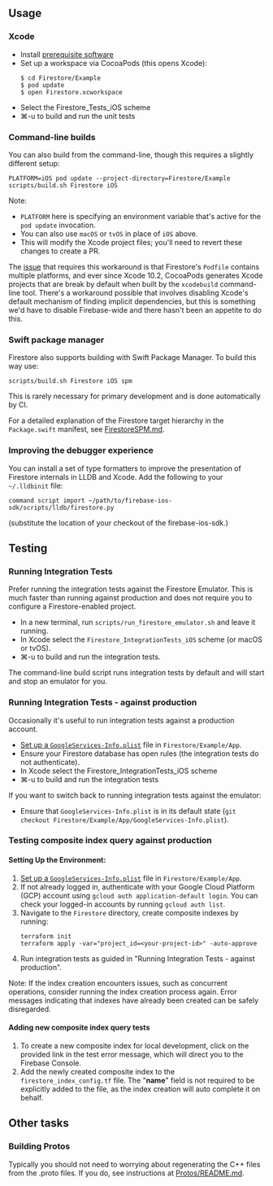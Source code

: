 ## Usage

### Xcode

  * Install [prerequisite software](//github.com/firebase/firebase-ios-sdk#development)
  * Set up a workspace via CocoaPods (this opens Xcode):
    ```
    $ cd Firestore/Example
    $ pod update
    $ open Firestore.xcworkspace
    ```
  * Select the Firestore_Tests_iOS scheme
  * ⌘-u to build and run the unit tests

### Command-line builds

You can also build from the command-line, though this requires a slightly
different setup:

```
PLATFORM=iOS pod update --project-directory=Firestore/Example
scripts/build.sh Firestore iOS
```

Note:
  * `PLATFORM` here is specifying an environment variable that's active for the
    `pod update` invocation.
  * You can also use `macOS` or `tvOS` in place of `iOS` above.
  * This will modify the Xcode project files; you'll need to revert these
    changes to create a PR.

The [issue](https://github.com/CocoaPods/CocoaPods/issues/8729) that requires
this workaround is that Firestore's `Podfile` contains multiple platforms, and
ever since Xcode 10.2, CocoaPods generates Xcode projects that are break by
default when built by the `xcodebuild` command-line tool. There's a workaround
possible that involves disabling Xcode's default mechanism of finding implicit
dependencies, but this is something we'd have to disable Firebase-wide and
there hasn't been an appetite to do this.

### Swift package manager

Firestore also supports building with Swift Package Manager. To build this way
use:

```
scripts/build.sh Firestore iOS spm
```

This is rarely necessary for primary development and is done automatically by CI.

For a detailed explanation of the Firestore target hierarchy in the
`Package.swift` manifest, see [FirestoreSPM.md](../docs/FirestoreSPM.md).

### Improving the debugger experience

You can install a set of type formatters to improve the presentation of
Firestore internals in LLDB and Xcode. Add the following to your `~/.lldbinit` file:

```
command script import ~/path/to/firebase-ios-sdk/scripts/lldb/firestore.py
```

(substitute the location of your checkout of the firebase-ios-sdk.)

## Testing

### Running Integration Tests

Prefer running the integration tests against the Firestore Emulator. This is
much faster than running against production and does not require you to
configure a Firestore-enabled project.

  * In a new terminal, run `scripts/run_firestore_emulator.sh` and leave it running.
  * In Xcode select the `Firestore_IntegrationTests_iOS` scheme (or macOS or tvOS).
  * ⌘-u to build and run the integration tests.

The command-line build script runs integration tests by default and will start
and stop an emulator for you.

### Running Integration Tests - against production

Occasionally it's useful to run integration tests against a production account.


  * [Set up a `GoogleServices-Info.plist`](//github.com/firebase/firebase-ios-sdk#running-sample-apps)
    file in `Firestore/Example/App`.
  * Ensure your Firestore database has open rules (the integration tests do not
    authenticate).
  * In Xcode select the Firestore_IntegrationTests_iOS scheme
  * ⌘-u to build and run the integration tests

If you want to switch back to running integration tests against the emulator:

  * Ensure that `GoogleServices-Info.plist` is in its default state (`git
    checkout Firestore/Example/App/GoogleServices-Info.plist`).

### Testing composite index query against production
#### Setting Up the Environment:
1. [Set up a `GoogleServices-Info.plist`](//github.com/firebase/firebase-ios-sdk#running-sample-apps)
   file in `Firestore/Example/App`.
2. If not already logged in, authenticate with your Google Cloud Platform (GCP) account using
   `gcloud auth application-default login`. You can check your logged-in accounts by running
   `gcloud auth list`.
3. Navigate to the `Firestore` directory, create composite indexes by running:
    ```
    terraform init
    terraform apply -var="project_id=<your-project-id>" -auto-approve
    ```
4. Run integration tests as guided in "Running Integration Tests - against production".

Note: If the index creation encounters issues, such as concurrent operations, consider running the
index creation process again. Error messages indicating that indexes have already been created can
be safely disregarded.

#### Adding new composite index query tests
1. To create a new composite index for local development, click on the provided link in the test
   error message, which will direct you to the Firebase Console.
2. Add the newly created composite index to the `firestore_index_config.tf` file. The "__name__"
   field is not required to be explicitly added to the file, as the index creation will auto complete
   it on behalf.

## Other tasks

### Building Protos

Typically you should not need to worrying about regenerating the C++ files from
the .proto files. If you do, see instructions at
[Protos/README.md](Protos/README.md).
